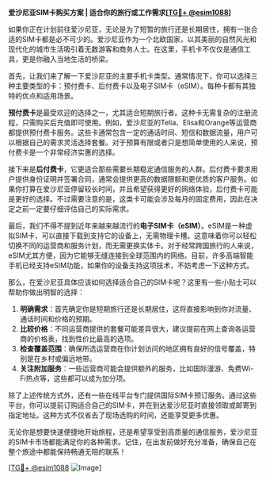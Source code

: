 **爱沙尼亚SIM卡购买方案 | 适合你的旅行或工作需求[[TG💪+ @esim1088](https://t.me/s/esim1088)]**

如果你正在计划前往爱沙尼亚，无论是为了短暂的旅行还是长期居住，拥有一张合适的SIM卡都是必不可少的。爱沙尼亚作为一个北欧国家，以其美丽的自然风光和现代化的城市生活吸引着无数游客和商务人士。在这里，手机卡不仅仅是通信工具，更是你融入当地生活的桥梁。

首先，让我们来了解一下爱沙尼亚的主要手机卡类型。通常情况下，你可以选择三种主要类型的卡：预付费卡、后付费卡以及电子SIM卡（eSIM）。每种卡都有其独特的优点和适用场景。

**预付费卡**是最受欢迎的选择之一，尤其适合短期旅行者。这种卡无需复杂的注册流程，只需购买后充值即可使用。例如，爱沙尼亚的Telia、Elisa和Orange等运营商都提供预付费卡服务。这些卡通常包含一定的通话时间、短信和数据流量，用户可以根据自己的需求灵活选择套餐。对于预算有限或者只是想简单使用的人来说，预付费卡是一个非常经济实惠的选择。

接下来是**后付费卡**，它更适合那些需要长期稳定通信服务的人群。后付费卡要求用户提供身份证明并签署合同，通常会提供更高的数据限额和更优质的客户服务。如果你打算在爱沙尼亚停留较长时间，并且希望获得更好的网络体验，后付费卡可能是更好的选择。不过需要注意的是，这类卡可能会涉及每月的固定费用，因此在决定之前一定要仔细评估自己的实际需求。

最后，我们不得不提到近年来越来越流行的**电子SIM卡（eSIM）**。eSIM是一种虚拟SIM卡，可以直接下载到支持它的设备上，无需物理卡槽。这意味着你可以轻松切换不同的运营商和服务计划，而无需更换实体卡。对于经常跨国旅行的人来说，eSIM尤其方便，因为它能够无缝连接到全球范围内的网络。目前，许多高端智能手机已经支持eSIM功能，如果你的设备支持这项技术，不妨考虑一下这种方式。

那么，在爱沙尼亚具体应该如何选择适合自己的SIM卡呢？这里有一些小贴士可以帮助你做出明智的选择：

1. **明确需求**：首先确定你是短期旅行还是长期居住，这将直接影响到你对流量、通话时间和价格的预期。
2. **比较价格**：不同运营商提供的套餐可能差异很大，建议提前在网上查询各运营商的价格表，找到性价比最高的选项。
3. **检查覆盖范围**：确保所选运营商在你计划访问的地区拥有良好的信号覆盖，特别是在乡村或偏远地带。
4. **关注附加服务**：一些运营商可能会提供额外的服务，比如国际漫游、免费Wi-Fi热点等，这些都可以成为加分项。

除了上述传统方式外，还有一些在线平台专门提供国际SIM卡预订服务。通过这些平台，你可以提前订购适合自己的SIM卡，并在到达爱沙尼亚时直接领取或邮寄到指定地址。这种方式不仅省去了现场选购的时间，还能享受更多优惠。

无论你是想要快速便捷地开始旅程，还是希望享受到高质量的通信服务，爱沙尼亚的SIM卡市场都能满足你的各种需求。记住，在出发前做好充分准备，确保自己在整个旅途中都能保持畅通无阻的联系！

[[TG💪+ @esim1088](https://t.me/s/esim1088) ![Image](https://i.postimg.cc/4NQfJmqS/Snipaste-2025-05-13-00-14-12.png)]